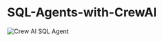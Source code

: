 # SQL-Agents-with-CrewAI

![Crew AI SQL Agent](https://github.com/user-attachments/assets/b306590f-774c-4f97-8dcc-e40dcd5b3911)
